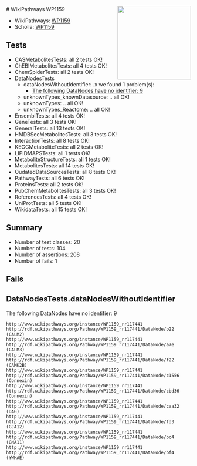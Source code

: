 <img style="float: right; width: 200px" src="https://upload.wikimedia.org/wikipedia/commons/thumb/8/83/Wplogo_with_text_500.png/640px-Wplogo_with_text_500.png" />
# WikiPathways WP1159

* WikiPathways: [WP1159](https://new.wikipathways.org/pathways/WP1159)
* Scholia: [WP1159](https://scholia.toolforge.org/wikipathways/WP1159)
## Tests
* CASMetabolitesTests: all 2 tests OK!
* ChEBIMetabolitesTests: all 4 tests OK!
* ChemSpiderTests: all 2 tests OK!
* DataNodesTests
    * dataNodesWithoutIdentifier: .x we found 1 problem(s):
        * [The following DataNodes have no identifier: 9](#d2d32fa8)
    * unknownTypes_knownDatasource: .. all OK!
    * unknownTypes: .. all OK!
    * unknownTypes_Reactome: .. all OK!
* EnsemblTests: all 4 tests OK!
* GeneTests: all 3 tests OK!
* GeneralTests: all 13 tests OK!
* HMDBSecMetabolitesTests: all 3 tests OK!
* InteractionTests: all 8 tests OK!
* KEGGMetaboliteTests: all 2 tests OK!
* LIPIDMAPSTests: all 1 tests OK!
* MetaboliteStructureTests: all 1 tests OK!
* MetabolitesTests: all 14 tests OK!
* OudatedDataSourcesTests: all 8 tests OK!
* PathwayTests: all 6 tests OK!
* ProteinsTests: all 2 tests OK!
* PubChemMetabolitesTests: all 3 tests OK!
* ReferencesTests: all 4 tests OK!
* UniProtTests: all 5 tests OK!
* WikidataTests: all 15 tests OK!


## Summary

* Number of test classes: 20
* Number of tests: 104
* Number of assertions: 208
* Number of fails: 1

## Fails

<a name="d2d32fa8" />

## DataNodesTests.dataNodesWithoutIdentifier

The following DataNodes have no identifier: 9
```
http://www.wikipathways.org/instance/WP1159_rr117441 http://rdf.wikipathways.org/Pathway/WP1159_rr117441/DataNode/b22 (CALM2)
http://www.wikipathways.org/instance/WP1159_rr117441 http://rdf.wikipathways.org/Pathway/WP1159_rr117441/DataNode/a7e (CALM3)
http://www.wikipathways.org/instance/WP1159_rr117441 http://rdf.wikipathways.org/Pathway/WP1159_rr117441/DataNode/f22 (CAMK2B)
http://www.wikipathways.org/instance/WP1159_rr117441 http://rdf.wikipathways.org/Pathway/WP1159_rr117441/DataNode/c1556 (Connexin)
http://www.wikipathways.org/instance/WP1159_rr117441 http://rdf.wikipathways.org/Pathway/WP1159_rr117441/DataNode/cbd36 (Connexin)
http://www.wikipathways.org/instance/WP1159_rr117441 http://rdf.wikipathways.org/Pathway/WP1159_rr117441/DataNode/caa32 (DAG)
http://www.wikipathways.org/instance/WP1159_rr117441 http://rdf.wikipathways.org/Pathway/WP1159_rr117441/DataNode/fd3 (GJA12)
http://www.wikipathways.org/instance/WP1159_rr117441 http://rdf.wikipathways.org/Pathway/WP1159_rr117441/DataNode/bc4 (GNA11)
http://www.wikipathways.org/instance/WP1159_rr117441 http://rdf.wikipathways.org/Pathway/WP1159_rr117441/DataNode/bf4 (YWHAE)
```

